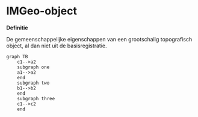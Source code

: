 # IMGeo-object

**Definitie**

De gemeenschappelijke eigenschappen van een grootschalig topografisch object, al
dan niet uit de basisregistratie.

```mermaid
graph TB
    c1-->a2
    subgraph one
    a1-->a2
    end
    subgraph two
    b1-->b2
    end
    subgraph three
    c1-->c2
    end
```
